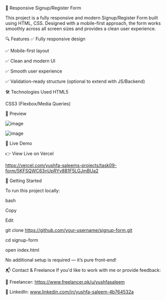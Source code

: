🚀 Responsive Signup/Register Form

This project is a fully responsive and modern Signup/Register Form built using HTML, CSS. Designed with a mobile-first approach, the form works smoothly across all screen sizes and provides a clean user experience.

🔍 Features
✅ Fully responsive design

✅ Mobile-first layout

✅ Clean and modern UI

✅ Smooth user experience

✅ Validation-ready structure (optional to extend with JS/Backend)

🛠️ Technologies Used
HTML5

CSS3 (Flexbox/Media Queries)

📸 Preview

![image](https://github.com/user-attachments/assets/39cbb7f0-f87b-4b3a-9aa2-97fdd2c9bcf7)

![image](https://github.com/user-attachments/assets/7b94ff16-5c2e-4502-86a1-2d2c8d11f3bc)



🔗 Live Demo

👉 View Live on Vercel

https://vercel.com/yushfa-saleems-projects/task09-form/5KFSQWC63nUpRYv8B1F5LGJmBUa2

📁 Getting Started

To run this project locally:

bash

Copy

Edit

git clone https://github.com/your-username/signup-form.git

cd signup-form

open index.html

No additional setup is required — it’s pure front-end!

📬 Contact & Freelance
If you'd like to work with me or provide feedback:

🎨 Freelancer: https://www.freelancer.pk/u/yushfasaleem

💼 LinkedIn: www.linkedin.com/in/yushfa-saleem-4b764532a

